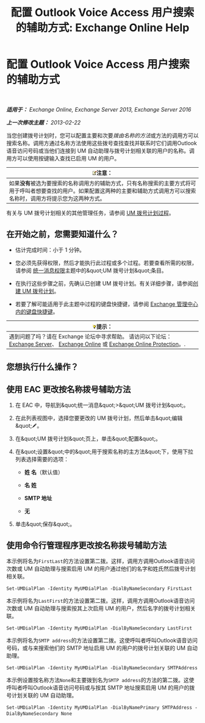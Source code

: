 ﻿---
title: '配置 Outlook Voice Access 用户搜索的辅助方式: Exchange Online Help'
TOCTitle: 配置 Outlook Voice Access 用户搜索的辅助方式
ms:assetid: 5cd4e0a0-d023-45a1-aa3c-b8dea6ec6d72
ms:mtpsurl: https://technet.microsoft.com/zh-cn/library/Aa998311(v=EXCHG.150)
ms:contentKeyID: 52061355
ms.date: 05/23/2018
mtps_version: v=EXCHG.150
ms.translationtype: MT
---

# 配置 Outlook Voice Access 用户搜索的辅助方式

 

_**适用于：** Exchange Online, Exchange Server 2013, Exchange Server 2016_

_**上一次修改主题：** 2013-02-22_

当您创建拨号计划时，您可以配置主要和次要*拨由名称的方法*或方法的调用方可以搜索名称。调用方通过名称方法使用这些拨号查找查找并联系时它们调用Outlook语音访问号码或当他们连接到 UM 自动助理与拨号计划相关联的用户的名称。调用方可以使用按键输入查找已启用 UM 的用户。

<table>
<thead>
<tr class="header">
<th><img src="images/Bb124558.note(EXCHG.150).gif" title="注意" alt="注意" />注意：</th>
</tr>
</thead>
<tbody>
<tr class="odd">
<td>如果<strong>没有</strong>被选为要搜索的名称调用方的辅助方式，只有名称搜索的主要方式将可用于呼叫者想要查找的用户。如果配置这两种的主要和辅助方式调用方可以搜索名称时，调用方将提示您为这两种方式。</td>
</tr>
</tbody>
</table>


有关与 UM 拨号计划相关的其他管理任务，请参阅 [UM 拨号计划过程](um-dial-plan-procedures-exchange-2013-help.md)。

## 在开始之前，您需要知道什么？

  - 估计完成时间：小于 1 分钟。

  - 您必须先获得权限，然后才能执行此过程或多个过程。若要查看所需的权限，请参阅 [统一消息权限](unified-messaging-permissions-exchange-2013-help.md)主题中的\&quot;UM 拨号计划\&quot;条目。

  - 在执行这些步骤之前，先确认已创建 UM 拨号计划。有关详细步骤，请参阅[创建 UM 拨号计划](create-a-um-dial-plan-exchange-2013-help.md)。

  - 若要了解可能适用于此主题中过程的键盘快捷键，请参阅 [Exchange 管理中心内的键盘快捷键](keyboard-shortcuts-in-the-exchange-admin-center-exchange-online-protection-help.md)。

<table>
<thead>
<tr class="header">
<th><img src="images/Bb124558.tip(EXCHG.150).gif" title="提示" alt="提示" />提示：</th>
</tr>
</thead>
<tbody>
<tr class="odd">
<td>遇到问题了吗？请在 Exchange 论坛中寻求帮助。 请访问以下论坛：<a href="https://go.microsoft.com/fwlink/p/?linkid=60612">Exchange Server</a>、 <a href="https://go.microsoft.com/fwlink/p/?linkid=267542">Exchange Online</a> 或 <a href="https://go.microsoft.com/fwlink/p/?linkid=285351">Exchange Online Protection</a>。.</td>
</tr>
</tbody>
</table>


## 您想执行什么操作？

## 使用 EAC 更改按名称拨号辅助方法

1.  在 EAC 中，导航到\&quot;统一消息\&quot;\>\&quot;UM 拨号计划\&quot;。

2.  在此列表视图中，选择您要更改的 UM 拨号计划，然后单击\&quot;编辑\&quot;![编辑图标](images/Bb124582.6f53ccb2-1f13-4c02-bea0-30690e6ea71d(EXCHG.150).gif "编辑图标")。

3.  在\&quot;UM 拨号计划\&quot;页上，单击\&quot;配置\&quot;。

4.  在\&quot;设置\&quot;中的\&quot;用于搜索名称的主方法\&quot;下，使用下拉列表选择需要的选项：
    
      - **姓 名**（默认值）
    
      - **名 姓**
    
      - **SMTP 地址**
    
      - **无**

5.  单击\&quot;保存\&quot;。

## 使用命令行管理程序更改按名称拨号辅助方法

本示例将名为`FirstLast`的方法设置第二拨。这样，调用方调用Outlook语音访问次数或 UM 自动助理与搜索启用 UM 的用户通过他们的名字和姓氏然后拨号计划相关联。

    Set-UMDialPlan -Identity MyUMDialPlan -DialByNameSecondary FirstLast

本示例将名为`LastFirst`的方法设置第二拨。这样，调用方调用Outlook语音访问次数或 UM 自动助理与搜索按其上次启用 UM 的用户，然后名字的拨号计划相关联。

    Set-UMDialPlan -Identity MyUMDialPlan -DialByNameSecondary LastFirst 

本示例将名为`SMTP address`的方法设置第二拨。这使呼叫者呼叫Outlook语音访问号码，或与来搜索他们的 SMTP 地址启用 UM 的用户的拨号计划关联的 UM 自动助理。

    Set-UMDialPlan -Identity MyUMDialPlan -DialByNameSecondary SMTPAddress 

本示例设置按名称方法`None`和主要拨到名为`SMTP address`的方法的第二拨。这使呼叫者呼叫Outlook语音访问号码或与按其 SMTP 地址搜索启用 UM 的用户的拨号计划关联的 UM 自动助理。

    Set-UMDialPlan -Identity MyUMDialPlan -DialByNamePrimary SMTPAddress -DialByNameSecondary None

